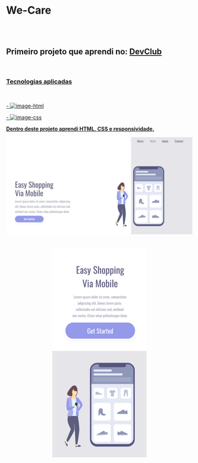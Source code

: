 <h1> We-Care </h1>
<br>
<br>
 <h2> Primeiro projeto que aprendi no: <a href="https://rodolfomori.com.br/devclub"> DevClub </h2> 
<br>
 
 <h3> Tecnologias aplicadas </h3>
 <br>
  <P> - <img src=" " alt="image-html" /> </p>
  <P> - <img src=" " alt="image-css" />
 <p> <b> Dentro deste projeto aprendi HTML, CSS e responsividade. </b> </p> 

 <section align="center">
    <img src="https://raw.githubusercontent.com/michaelcharlesdm/Easy-Shopping/a01fd2b5f5dcd7a2492b44cce2dd14290c42186a/Assets/Desk%20top.png" width="800px"/>
 </section>
 <br>
 <br>
   <div align="center" >
    <img src="https://raw.githubusercontent.com/michaelcharlesdm/Easy-Shopping/a01fd2b5f5dcd7a2492b44cce2dd14290c42186a/Assets/mobile.png"/> 
   </div>
